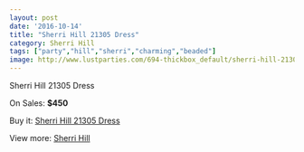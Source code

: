 ```yaml
---
layout: post
date: '2016-10-14'
title: "Sherri Hill 21305 Dress"
category: Sherri Hill
tags: ["party","hill","sherri","charming","beaded"]
image: http://www.lustparties.com/694-thickbox_default/sherri-hill-21305-dress.jpg
---
```

Sherri Hill 21305 Dress

On Sales: **$450**
<a href="https://www.lustparties.com/en/sherri-hill/244-sherri-hill-21305-dress.html"><amp-img layout="responsive" width="600" height="600" src="//www.lustparties.com/694-thickbox_default/sherri-hill-21305-dress.jpg" alt="Sherri Hill 21305 Dress 0" /></a>

Buy it: [Sherri Hill 21305 Dress](https://www.lustparties.com/en/sherri-hill/244-sherri-hill-21305-dress.html "Sherri Hill 21305 Dress")

View more: [Sherri Hill](https://www.lustparties.com/en/2-sherri-hill "Sherri Hill")